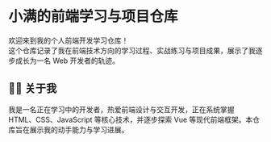 # 小满的前端学习与项目仓库

欢迎来到我的个人前端开发学习仓库！  
这个仓库记录了我在前端技术方向的学习过程、实战练习与项目成果，展示了我逐步成长为一名 Web 开发者的轨迹。

## 🧑‍💻 关于我

我是一名正在学习中的开发者，热爱前端设计与交互开发，正在系统掌握 HTML、CSS、JavaScript 等核心技术，并逐步探索 Vue 等现代前端框架。本仓库旨在展示我的动手能力与学习进展。

